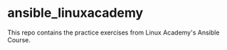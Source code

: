 # ansible_linuxacademy

This repo contains the practice exercises from Linux Academy's Ansible Course.